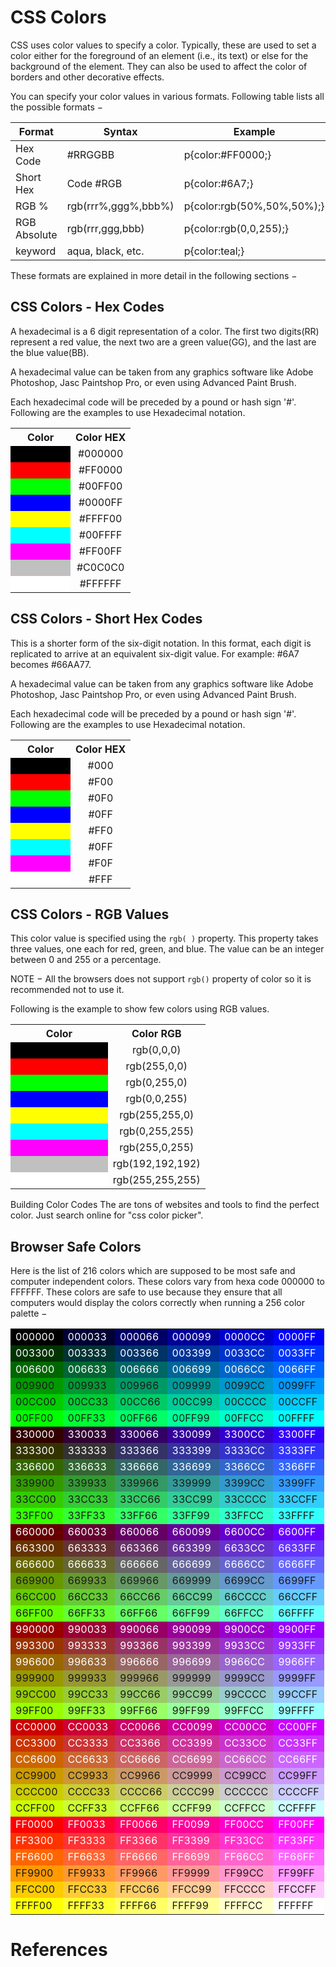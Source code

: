 # CSS Colors

CSS uses color values to specify a color. Typically, these are used to set a color either for the foreground of an element (i.e., its text) or else for the background of the element. They can also be used to affect the color of borders and other decorative effects.

You can specify your color values in various formats. Following table lists all the possible formats −

|Format	|Syntax	|Example
|-----|-----|-----
|Hex Code	|#RRGGBB	|p{color:#FF0000;}
|Short Hex |Code	#RGB	|p{color:#6A7;}
|RGB %	|rgb(rrr%,ggg%,bbb%)	|p{color:rgb(50%,50%,50%);}
RGB Absolute	|rgb(rrr,ggg,bbb)	|p{color:rgb(0,0,255);}
|keyword	|aqua, black, etc.	|p{color:teal;}

These formats are explained in more detail in the following sections −

## CSS Colors - Hex Codes

A hexadecimal is a 6 digit representation of a color. The first two digits(RR) represent a red value, the next two are a green value(GG), and the last are the blue value(BB).

A hexadecimal value can be taken from any graphics software like Adobe Photoshop, Jasc Paintshop Pro, or even using Advanced Paint Brush.

Each hexadecimal code will be preceded by a pound or hash sign '#'. Following are the examples to use Hexadecimal notation.

<table class="table table-bordered">
<tbody><tr>
<th style="text-align:center;width:50%">Color</th>
<th style="text-align:center;width:50%">Color HEX</th>
</tr>
<tr>
<td bgcolor="#000000">&nbsp;</td>
<td style="text-align:center;">#000000</td>
</tr>
<tr>
<td bgcolor="#ff0000">&nbsp;</td>
<td style="text-align:center;">#FF0000</td>
</tr>
<tr>
<td bgcolor="#00ff00">&nbsp;</td>
<td style="text-align:center;">#00FF00</td>
</tr>
<tr>
<td bgcolor="#0000ff">&nbsp;</td>
<td style="text-align:center;">#0000FF</td>
</tr>
<tr>
<td bgcolor="#ffff00">&nbsp;</td>
<td style="text-align:center;">#FFFF00</td>
</tr>
<tr>
<td bgcolor="#00ffff">&nbsp;</td>
<td style="text-align:center;">#00FFFF</td>
</tr>
<tr>
<td bgcolor="#ff00ff">&nbsp;</td>
<td style="text-align:center;">#FF00FF</td>
</tr>
<tr>
<td bgcolor="#c0c0c0">&nbsp;</td>
<td style="text-align:center;">#C0C0C0</td>
</tr>
<tr>
<td bgcolor="#ffffff">&nbsp;</td>
<td style="text-align:center;">#FFFFFF</td>
</tr>
</tbody></table>

## CSS Colors - Short Hex Codes
This is a shorter form of the six-digit notation. In this format, each digit is replicated to arrive at an equivalent six-digit value. For example: #6A7 becomes #66AA77.

A hexadecimal value can be taken from any graphics software like Adobe Photoshop, Jasc Paintshop Pro, or even using Advanced Paint Brush.

Each hexadecimal code will be preceded by a pound or hash sign '#'. Following are the examples to use Hexadecimal notation.

<table class="table table-bordered">
<tbody><tr>
<th style="text-align:center;width:50%">Color</th>
<th style="text-align:center;width:50%">Color HEX</th>
</tr>
<tr>
<td bgcolor="#000">&nbsp;</td>
<td style="text-align:center;">#000</td>
</tr>
<tr>
<td bgcolor="#F00">&nbsp;</td>
<td style="text-align:center;">#F00</td>
</tr>
<tr>
<td bgcolor="#0F0">&nbsp;</td>
<td style="text-align:center;">#0F0</td>
</tr>
<tr>
<td bgcolor="#00F">&nbsp;</td>
<td style="text-align:center;">#0FF</td>
</tr>
<tr>
<td bgcolor="#FF0">&nbsp;</td>
<td style="text-align:center;">#FF0</td>
</tr>
<tr>
<td bgcolor="#0FF">&nbsp;</td>
<td style="text-align:center;">#0FF</td>
</tr>
<tr>
<td bgcolor="#F0F">&nbsp;</td>
<td style="text-align:center;">#F0F</td>
</tr>
<tr>
<td bgcolor="#FFF">&nbsp;</td>
<td style="text-align:center;">#FFF</td>
</tr>
</tbody></table>

## CSS Colors - RGB Values
This color value is specified using the `rgb( )` property. This property takes three values, one each for red, green, and blue. The value can be an integer between 0 and 255 or a percentage.

NOTE − All the browsers does not support `rgb()` property of color so it is recommended not to use it.

Following is the example to show few colors using RGB values.

<table class="table table-bordered">
<tbody><tr>
<th style="text-align:center;width:50%">Color</th>
<th style="text-align:center;width:50%">Color RGB</th>
</tr>
<tr>
<td bgcolor="#000000">&nbsp;</td>
<td style="text-align:center;">rgb(0,0,0)</td>
</tr>
<tr>
<td bgcolor="#ff0000">&nbsp;</td>
<td style="text-align:center;">rgb(255,0,0)</td>
</tr>
<tr>
<td bgcolor="#00ff00">&nbsp;</td>
<td style="text-align:center;">rgb(0,255,0)</td>
</tr>
<tr>
<td bgcolor="#0000ff">&nbsp;</td>
<td style="text-align:center;">rgb(0,0,255)</td>
</tr>
<tr>
<td bgcolor="#ffff00">&nbsp;</td>
<td style="text-align:center;">rgb(255,255,0)</td>
</tr>
<tr>
<td bgcolor="#00ffff">&nbsp;</td>
<td style="text-align:center;">rgb(0,255,255)</td>
</tr>
<tr>
<td bgcolor="#ff00ff">&nbsp;</td>
<td style="text-align:center;">rgb(255,0,255)</td>
</tr>
<tr>
<td bgcolor="#c0c0c0">&nbsp;</td>
<td style="text-align:center;">rgb(192,192,192)</td>
</tr>
<tr>
<td bgcolor="#ffffff">&nbsp;</td>
<td style="text-align:center;">rgb(255,255,255)</td>
</tr>
</tbody></table>

Building Color Codes
The are tons of websites and tools to find the perfect color. Just search online for "css color picker".

## Browser Safe Colors
Here is the list of 216 colors which are supposed to be most safe and computer independent colors. These colors vary from hexa code 000000 to FFFFFF. These colors are safe to use because they ensure that all computers would display the colors correctly when running a 256 color palette −

<table class="table table-bordered">
<tbody><tr>
<td style="color: white;" bgcolor="#000000">000000</td>
<td style="color: white;" bgcolor="#000033">000033</td>
<td style="color: white;" bgcolor="#000066">000066</td>
<td style="color: white;" bgcolor="#000099">000099</td>
<td style="color: white;" bgcolor="#0000cc">0000CC</td>
<td style="color: white;" bgcolor="#0000ff">0000FF</td>
</tr>
<tr>
<td style="color: white;" bgcolor="#003300">003300</td>
<td style="color: white;" bgcolor="#003333">003333</td>
<td style="color: white;" bgcolor="#003366">003366</td>
<td style="color: white;" bgcolor="#003399">003399</td>
<td style="color: white;" bgcolor="#0033cc">0033CC</td>
<td style="color: white;" bgcolor="#0033ff">0033FF</td>
</tr>
<tr>
<td style="color: white;" bgcolor="#006600">006600</td>
<td style="color: white;" bgcolor="#006633">006633</td>
<td style="color: white;" bgcolor="#006666">006666</td>
<td style="color: white;" bgcolor="#006699">006699</td>
<td style="color: white;" bgcolor="#0066cc">0066CC</td>
<td style="color: white;" bgcolor="#0066ff">0066FF</td>
</tr>
<tr>
<td bgcolor="#009900">009900</td>
<td bgcolor="#009933">009933</td>
<td bgcolor="#009966">009966</td>
<td bgcolor="#009999">009999</td>
<td bgcolor="#0099cc">0099CC</td>
<td bgcolor="#0099ff">0099FF</td>
</tr>
<tr>
<td bgcolor="#00cc00">00CC00</td>
<td bgcolor="#00cc33">00CC33</td>
<td bgcolor="#00cc66">00CC66</td>
<td bgcolor="#00cc99">00CC99</td>
<td bgcolor="#00cccc">00CCCC</td>
<td bgcolor="#00ccff">00CCFF</td>
</tr>
<tr>
<td bgcolor="#00ff00">00FF00</td>
<td bgcolor="#00ff33">00FF33</td>
<td bgcolor="#00ff66">00FF66</td>
<td bgcolor="#00ff99">00FF99</td>
<td bgcolor="#00ffcc">00FFCC</td>
<td bgcolor="#00ffff">00FFFF</td>
</tr>
<tr>
<td style="color: white;" bgcolor="#330000">330000</td>
<td style="color: white;" bgcolor="#330033">330033</td>
<td style="color: white;" bgcolor="#330066">330066</td>
<td style="color: white;" bgcolor="#330099">330099</td>
<td style="color: white;" bgcolor="#3300cc">3300CC</td>
<td style="color: white;" bgcolor="#3300ff">3300FF</td>
</tr>
<tr>
<td style="color: white;" bgcolor="#333300">333300</td>
<td style="color: white;" bgcolor="#333333">333333</td>
<td style="color: white;" bgcolor="#333366">333366</td>
<td style="color: white;" bgcolor="#333399">333399</td>
<td style="color: white;" bgcolor="#3333cc">3333CC</td>
<td style="color: white;" bgcolor="#3333ff">3333FF</td>
</tr>
<tr>
<td style="color: white;" bgcolor="#336600">336600</td>
<td style="color: white;" bgcolor="#336633">336633</td>
<td style="color: white;" bgcolor="#336666">336666</td>
<td style="color: white;" bgcolor="#336699">336699</td>
<td style="color: white;" bgcolor="#3366cc">3366CC</td>
<td style="color: white;" bgcolor="#3366ff">3366FF</td>
</tr>
<tr>
<td bgcolor="#339900">339900</td>
<td bgcolor="#339933">339933</td>
<td bgcolor="#339966">339966</td>
<td bgcolor="#339999">339999</td>
<td bgcolor="#3399cc">3399CC</td>
<td bgcolor="#3399ff">3399FF</td>
</tr>
<tr>
<td bgcolor="#33cc00">33CC00</td>
<td bgcolor="#33cc33">33CC33</td>
<td bgcolor="#33cc66">33CC66</td>
<td bgcolor="#33cc99">33CC99</td>
<td bgcolor="#33cccc">33CCCC</td>
<td bgcolor="#33ccff">33CCFF</td>
</tr>
<tr>
<td bgcolor="#33ff00">33FF00</td>
<td bgcolor="#33ff33">33FF33</td>
<td bgcolor="#33ff66">33FF66</td>
<td bgcolor="#33ff99">33FF99</td>
<td bgcolor="#33ffcc">33FFCC</td>
<td bgcolor="#33ffff">33FFFF</td>
</tr>
<tr>
<td style="color: white;" bgcolor="#660000">660000</td>
<td style="color: white;" bgcolor="#660033">660033</td>
<td style="color: white;" bgcolor="#660066">660066</td>
<td style="color: white;" bgcolor="#660099">660099</td>
<td style="color: white;" bgcolor="#6600cc">6600CC</td>
<td style="color: white;" bgcolor="#6600ff">6600FF</td>
</tr>
<tr>
<td style="color: white;" bgcolor="#663300">663300</td>
<td style="color: white;" bgcolor="#663333">663333</td>
<td style="color: white;" bgcolor="#663366">663366</td>
<td style="color: white;" bgcolor="#663399">663399</td>
<td style="color: white;" bgcolor="#6633cc">6633CC</td>
<td style="color: white;" bgcolor="#6633ff">6633FF</td>
</tr>
<tr>
<td style="color: white;" bgcolor="#666600">666600</td>
<td style="color: white;" bgcolor="#666633">666633</td>
<td style="color: white;" bgcolor="#666666">666666</td>
<td style="color: white;" bgcolor="#666699">666699</td>
<td style="color: white;" bgcolor="#6666cc">6666CC</td>
<td style="color: white;" bgcolor="#6666ff">6666FF</td>
</tr>
<tr>
<td bgcolor="#669900">669900</td>
<td bgcolor="#669933">669933</td>
<td bgcolor="#669966">669966</td>
<td bgcolor="#669999">669999</td>
<td bgcolor="#6699cc">6699CC</td>
<td bgcolor="#6699ff">6699FF</td>
</tr>
<tr>
<td bgcolor="#66cc00">66CC00</td>
<td bgcolor="#66cc33">66CC33</td>
<td bgcolor="#66cc66">66CC66</td>
<td bgcolor="#66cc99">66CC99</td>
<td bgcolor="#66cccc">66CCCC</td>
<td bgcolor="#66ccff">66CCFF</td>
</tr>
<tr>
<td bgcolor="#66ff00">66FF00</td>
<td bgcolor="#66ff33">66FF33</td>
<td bgcolor="#66ff66">66FF66</td>
<td bgcolor="#66ff99">66FF99</td>
<td bgcolor="#66ffcc">66FFCC</td>
<td bgcolor="#66ffff">66FFFF</td>
</tr>
<tr>
<td style="color: white;" bgcolor="#990000">990000</td>
<td style="color: white;" bgcolor="#990033">990033</td>
<td style="color: white;" bgcolor="#990066">990066</td>
<td style="color: white;" bgcolor="#990099">990099</td>
<td style="color: white;" bgcolor="#9900cc">9900CC</td>
<td style="color: white;" bgcolor="#9900ff">9900FF</td>
</tr>
<tr>
<td style="color: white;" bgcolor="#993300">993300</td>
<td style="color: white;" bgcolor="#993333">993333</td>
<td style="color: white;" bgcolor="#993366">993366</td>
<td style="color: white;" bgcolor="#993399">993399</td>
<td style="color: white;" bgcolor="#9933cc">9933CC</td>
<td style="color: white;" bgcolor="#9933ff">9933FF</td>
</tr>
<tr>
<td style="color: white;" bgcolor="#996600">996600</td>
<td style="color: white;" bgcolor="#996633">996633</td>
<td style="color: white;" bgcolor="#996666">996666</td>
<td style="color: white;" bgcolor="#996699">996699</td>
<td style="color: white;" bgcolor="#9966cc">9966CC</td>
<td style="color: white;" bgcolor="#9966ff">9966FF</td>
</tr>
<tr>
<td bgcolor="#999900">999900</td>
<td bgcolor="#999933">999933</td>
<td bgcolor="#999966">999966</td>
<td bgcolor="#999999">999999</td>
<td bgcolor="#9999cc">9999CC</td>
<td bgcolor="#9999ff">9999FF</td>
</tr>
<tr>
<td bgcolor="#99cc00">99CC00</td>
<td bgcolor="#99cc33">99CC33</td>
<td bgcolor="#99cc66">99CC66</td>
<td bgcolor="#99cc99">99CC99</td>
<td bgcolor="#99cccc">99CCCC</td>
<td bgcolor="#99ccff">99CCFF</td>
</tr>
<tr>
<td bgcolor="#99ff00">99FF00</td>
<td bgcolor="#99ff33">99FF33</td>
<td bgcolor="#99ff66">99FF66</td>
<td bgcolor="#99ff99">99FF99</td>
<td bgcolor="#99ffcc">99FFCC</td>
<td bgcolor="#99ffff">99FFFF</td>
</tr>
<tr>
<td style="color: white;" bgcolor="#cc0000">CC0000</td>
<td style="color: white;" bgcolor="#cc0033">CC0033</td>
<td style="color: white;" bgcolor="#cc0066">CC0066</td>
<td style="color: white;" bgcolor="#cc0099">CC0099</td>
<td style="color: white;" bgcolor="#cc00cc">CC00CC</td>
<td style="color: white;" bgcolor="#cc00ff">CC00FF</td>
</tr>
<tr>
<td style="color: white;" bgcolor="#cc3300">CC3300</td>
<td style="color: white;" bgcolor="#cc3333">CC3333</td>
<td style="color: white;" bgcolor="#cc3366">CC3366</td>
<td style="color: white;" bgcolor="#cc3399">CC3399</td>
<td style="color: white;" bgcolor="#cc33cc">CC33CC</td>
<td style="color: white;" bgcolor="#cc33ff">CC33FF</td>
</tr>
<tr>
<td style="color: white;" bgcolor="#cc6600">CC6600</td>
<td style="color: white;" bgcolor="#cc6633">CC6633</td>
<td style="color: white;" bgcolor="#cc6666">CC6666</td>
<td style="color: white;" bgcolor="#cc6699">CC6699</td>
<td style="color: white;" bgcolor="#cc66cc">CC66CC</td>
<td style="color: white;" bgcolor="#cc66ff">CC66FF</td>
</tr>
<tr>
<td bgcolor="#cc9900">CC9900</td>
<td bgcolor="#cc9933">CC9933</td>
<td bgcolor="#cc9966">CC9966</td>
<td bgcolor="#cc9999">CC9999</td>
<td bgcolor="#cc99cc">CC99CC</td>
<td bgcolor="#cc99ff">CC99FF</td>
</tr>
<tr>
<td bgcolor="#cccc00">CCCC00</td>
<td bgcolor="#cccc33">CCCC33</td>
<td bgcolor="#cccc66">CCCC66</td>
<td bgcolor="#cccc99">CCCC99</td>
<td bgcolor="#cccccc">CCCCCC</td>
<td bgcolor="#ccccff">CCCCFF</td>
</tr>
<tr>
<td bgcolor="#ccff00">CCFF00</td>
<td bgcolor="#ccff33">CCFF33</td>
<td bgcolor="#ccff66">CCFF66</td>
<td bgcolor="#ccff99">CCFF99</td>
<td bgcolor="#ccffcc">CCFFCC</td>
<td bgcolor="#ccffff">CCFFFF</td>
</tr>
<tr>
<td style="color: white;" bgcolor="#ff0000">FF0000</td>
<td style="color: white;" bgcolor="#ff0033">FF0033</td>
<td style="color: white;" bgcolor="#ff0066">FF0066</td>
<td style="color: white;" bgcolor="#ff0099">FF0099</td>
<td style="color: white;" bgcolor="#ff00cc">FF00CC</td>
<td style="color: white;" bgcolor="#ff00ff">FF00FF</td>
</tr>
<tr>
<td style="color: white;" bgcolor="#ff3300">FF3300</td>
<td style="color: white;" bgcolor="#ff3333">FF3333</td>
<td style="color: white;" bgcolor="#ff3366">FF3366</td>
<td style="color: white;" bgcolor="#ff3399">FF3399</td>
<td style="color: white;" bgcolor="#ff33cc">FF33CC</td>
<td style="color: white;" bgcolor="#ff33ff">FF33FF</td>
</tr>
<tr>
<td style="color: white;" bgcolor="#ff6600">FF6600</td>
<td style="color: white;" bgcolor="#ff6633">FF6633</td>
<td style="color: white;" bgcolor="#ff6666">FF6666</td>
<td style="color: white;" bgcolor="#ff6699">FF6699</td>
<td style="color: white;" bgcolor="#ff66cc">FF66CC</td>
<td style="color: white;" bgcolor="#ff66ff">FF66FF</td>
</tr>
<tr>
<td bgcolor="#ff9900">FF9900</td>
<td bgcolor="#ff9933">FF9933</td>
<td bgcolor="#ff9966">FF9966</td>
<td bgcolor="#ff9999">FF9999</td>
<td bgcolor="#ff99cc">FF99CC</td>
<td bgcolor="#ff99ff">FF99FF</td>
</tr>
<tr>
<td bgcolor="#ffcc00">FFCC00</td>
<td bgcolor="#ffcc33">FFCC33</td>
<td bgcolor="#ffcc66">FFCC66</td>
<td bgcolor="#ffcc99">FFCC99</td>
<td bgcolor="#ffcccc">FFCCCC</td>
<td bgcolor="#ffccff">FFCCFF</td>
</tr>
<tr>
<td bgcolor="#ffff00">FFFF00</td>
<td bgcolor="#ffff33">FFFF33</td>
<td bgcolor="#ffff66">FFFF66</td>
<td bgcolor="#ffff99">FFFF99</td>
<td bgcolor="#ffffcc">FFFFCC</td>
<td bgcolor="#ffffff">FFFFFF</td>
</tr>
</tbody></table>

# References
